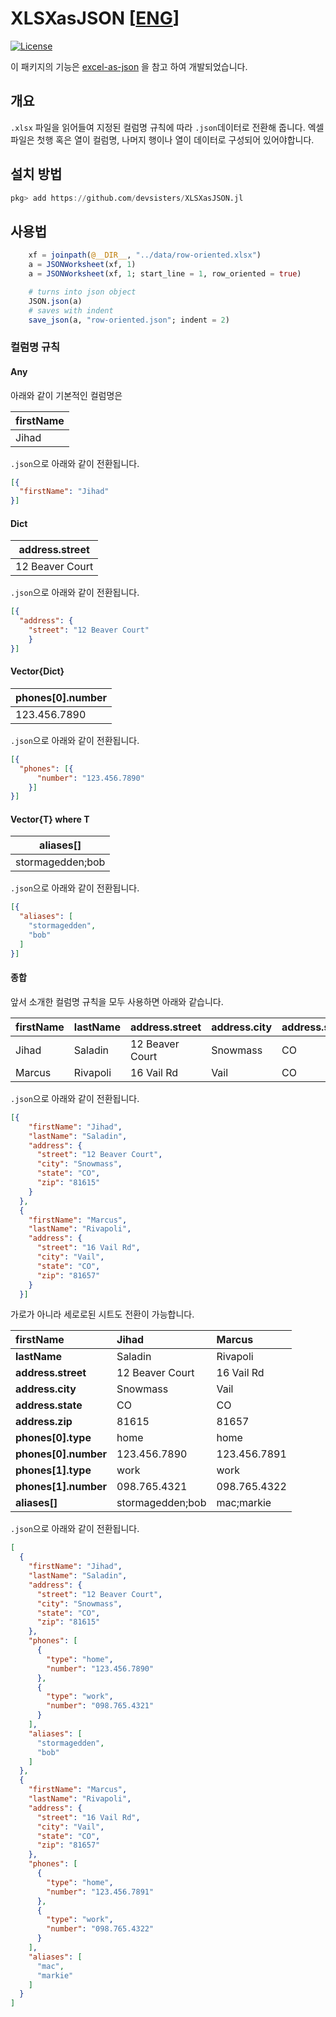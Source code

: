 # XLSXasJSON [[ENG](https://github.com/devsisters/XLSXasJSON.jl/blob/master/README_kr.md)]

[![License][license-img]](LICENSE)
<!-- [![travis][travis-img]][travis-url] -->
<!-- [![appveyor][appveyor-img]][appveyor-url] -->
<!-- [![codecov][codecov-img]][codecov-url] -->

[license-img]: http://img.shields.io/badge/license-MIT-brightgreen.svg?style=flat

이 패키지의 기능은 [excel-as-json](https://github.com/stevetarver/excel-as-json) 을 참고 하여 개발되었습니다.

## 개요

`.xlsx` 파일을 읽어들여 지정된 컬럼명 규칙에 따라 `.json`데이터로 전환해 줍니다.
엑셀 파일은 첫행 혹은 열이 컬럼명, 나머지 행이나 열이 데이터로 구성되어 있어야합니다.

## 설치 방법
```julia
pkg> add https://github.com/devsisters/XLSXasJSON.jl
```

## 사용법
``` julia
    xf = joinpath(@__DIR__, "../data/row-oriented.xlsx")
    a = JSONWorksheet(xf, 1)
    a = JSONWorksheet(xf, 1; start_line = 1, row_oriented = true)

    # turns into json object
    JSON.json(a)
    # saves with indent
    save_json(a, "row-oriented.json"; indent = 2)
```

### 컬럼명 규칙

#### Any
아래와 같이 기본적인 컬럼명은

| firstName|
| ---------|
| Jihad|

`.json`으로 아래와 같이 전환됩니다.

```json
[{
  "firstName": "Jihad"
}]
```

#### Dict

| address.street|
| ---------------|
| 12 Beaver Court|

`.json`으로 아래와 같이 전환됩니다.

```json
[{
  "address": {
    "street": "12 Beaver Court"
    }
}]
```

#### Vector{Dict}

| phones[0].number|
| ----------------|
| 123.456.7890|

`.json`으로 아래와 같이 전환됩니다.

```json
[{
  "phones": [{
      "number": "123.456.7890"
    }]
}]
```

#### Vector{T} where T

| aliases[]
| ----------------
| stormagedden;bob

`.json`으로 아래와 같이 전환됩니다.

```json
[{
  "aliases": [
    "stormagedden",
    "bob"
  ]
}]
```

#### 종합
앞서 소개한 컬럼명 규칙을 모두 사용하면 아래와 같습니다.

firstName | lastName | address.street  | address.city | address.state | address.zip
--------- | -------- | --------------- | ------------ | ------------- | -----------
Jihad     | Saladin  | 12 Beaver Court | Snowmass     | CO            | 81615
Marcus    | Rivapoli | 16 Vail Rd      | Vail         | CO            | 81657

`.json`으로 아래와 같이 전환됩니다.

```json
[{
    "firstName": "Jihad",
    "lastName": "Saladin",
    "address": {
      "street": "12 Beaver Court",
      "city": "Snowmass",
      "state": "CO",
      "zip": "81615"
    }
  },
  {
    "firstName": "Marcus",
    "lastName": "Rivapoli",
    "address": {
      "street": "16 Vail Rd",
      "city": "Vail",
      "state": "CO",
      "zip": "81657"
    }
  }]
```
가로가 아니라 세로로된 시트도 전환이 가능합니다.

firstName            | Jihad            | Marcus
:------------------- | :--------------- | :-----------
**lastName**         | Saladin          | Rivapoli
**address.street**   | 12 Beaver Court  | 16 Vail Rd
**address.city**     | Snowmass         | Vail
**address.state**    | CO               | CO
**address.zip**      | 81615            | 81657
**phones[0].type**   | home             | home
**phones[0].number** | 123.456.7890     | 123.456.7891
**phones[1].type**   | work             | work
**phones[1].number** | 098.765.4321     | 098.765.4322
**aliases[]**        | stormagedden;bob | mac;markie

`.json`으로 아래와 같이 전환됩니다.

```json
[
  {
    "firstName": "Jihad",
    "lastName": "Saladin",
    "address": {
      "street": "12 Beaver Court",
      "city": "Snowmass",
      "state": "CO",
      "zip": "81615"
    },
    "phones": [
      {
        "type": "home",
        "number": "123.456.7890"
      },
      {
        "type": "work",
        "number": "098.765.4321"
      }
    ],
    "aliases": [
      "stormagedden",
      "bob"
    ]
  },
  {
    "firstName": "Marcus",
    "lastName": "Rivapoli",
    "address": {
      "street": "16 Vail Rd",
      "city": "Vail",
      "state": "CO",
      "zip": "81657"
    },
    "phones": [
      {
        "type": "home",
        "number": "123.456.7891"
      },
      {
        "type": "work",
        "number": "098.765.4322"
      }
    ],
    "aliases": [
      "mac",
      "markie"
    ]
  }
]
```
